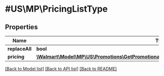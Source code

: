 # #US\MP\PricingListType

## Properties

Name | Type | Description | Notes
------------ | ------------- | ------------- | -------------
**replaceAll** | **bool** |  | [optional]
**pricing** | [**\Walmart\Model\MP\US\Promotions\GetPromotionalPrices200ResponsePayloadPricingListPricingInner[]**](GetPromotionalPrices200ResponsePayloadPricingListPricingInner.md) |  |


[[Back to Model list]](../) [[Back to API list]](../../Api/US/MP) [[Back to README]](../../README.md)
